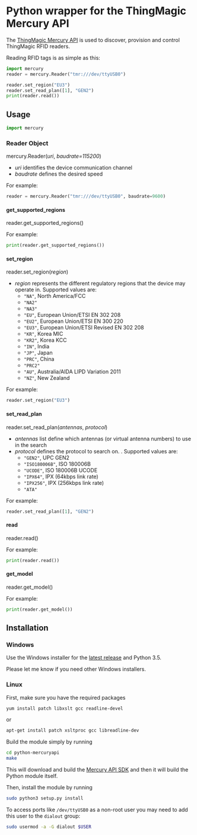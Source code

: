# Python wrapper for the ThingMagic Mercury API

The [ThingMagic Mercury API](http://www.thingmagic.com/mercuryapi) is used to discover,
provision and control ThingMagic RFID readers.

Reading RFID tags is as simple as this:

```python
import mercury
reader = mercury.Reader("tmr:///dev/ttyUSB0")

reader.set_region("EU3")
reader.set_read_plan([1], "GEN2")
print(reader.read())
```

## Usage
```python
import mercury
```

### Reader Object
mercury.Reader(*uri*, *baudrate=115200*)
 * *uri* identifies the device communication channel
 * *baudrate* defines the desired speed

For example:
```python
reader = mercury.Reader("tmr:///dev/ttyUSB0", baudrate=9600)
```

#### get_supported_regions
reader.get_supported_regions()

For example:
```python
print(reader.get_supported_regions())
```
#### set_region
reader.set_region(*region*)
 * *region* represents the different regulatory regions that the device may operate in. Supported values are:
    * `"NA"`, North America/FCC
    * `"NA2"`
    * `"NA3"`
    * `"EU"`, European Union/ETSI EN 302 208
    * `"EU2"`, European Union/ETSI EN 300 220
    * `"EU3"`, European Union/ETSI Revised EN 302 208
    * `"KR"`, Korea MIC
    * `"KR2"`, Korea KCC
    * `"IN"`, India
    * `"JP"`, Japan
    * `"PRC"`, China
    * `"PRC2"`
    * `"AU"`, Australia/AIDA LIPD Variation 2011
    * `"NZ"`, New Zealand

For example:
```python
reader.set_region("EU3")
```
#### set_read_plan
reader.set_read_plan(*antennas*, *protocol*)
 * *antennas* list define which antennas (or virtual antenna numbers) to use in the search
 * *protocol* defines the protocol to search on. . Supported values are:
   * `"GEN2"`, UPC GEN2
   * `"ISO180006B"`, ISO 180006B
   * `"UCODE"`, ISO 180006B UCODE
   * `"IPX64"`, IPX (64kbps link rate)
   * `"IPX256"`, IPX (256kbps link rate)
   * `"ATA"`

For example:
```python
reader.set_read_plan([1], "GEN2")
```
#### read
reader.read()

For example:
```python
print(reader.read())
```
#### get_model
reader.get_model()

For example:
```python
print(reader.get_model())
```

## Installation

### Windows
Use the Windows installer for the [latest release](https://github.com/gotthardp/python-mercuryapi/releases) and Python 3.5.

Please let me know if you need other Windows installers.

### Linux
First, make sure you have the required packages
```bash
yum install patch libxslt gcc readline-devel
```
or
```bash
apt-get install patch xsltproc gcc libreadline-dev
```

Build the module simply by running
```bash
cd python-mercuryapi
make
```
This will download and build the [Mercury API SDK](http://www.thingmagic.com/index.php/manuals-firmware)
and then it will build the Python module itself.

Then, install the module by running
```bash
sudo python3 setup.py install
```

To access ports like `/dev/ttyUSB0` as a non-root user you may need to add this
user to the `dialout` group:
```bash
sudo usermod -a -G dialout $USER
```

